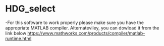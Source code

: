 # HDG_select
-For this software to work properly please make sure you have the appropriate MATLAB compiler. Alternateviley, you can dowload it from the link below
 https://www.mathworks.com/products/compiler/matlab-runtime.html
